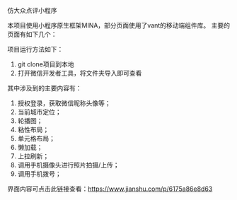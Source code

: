 仿大众点评小程序

本项目使用小程序原生框架MINA，部分页面使用了vant的移动端组件库。
主要的页面有如下几个：


项目运行方法如下：
1. git clone项目到本地
2. 打开微信开发者工具，将文件夹导入即可查看

其中涉及到的主要内容有：
1. 授权登录，获取微信昵称头像等；
2. 当前城市定位；
3. 轮播图；
4. 粘性布局；
5. 单元格布局；
6. 懒加载；
7. 上拉刷新；
8. 调用手机摄像头进行照片拍摄/上传；
9. 调用手机拨号；

界面内容可点击此链接查看：https://www.jianshu.com/p/6175a86e8d63